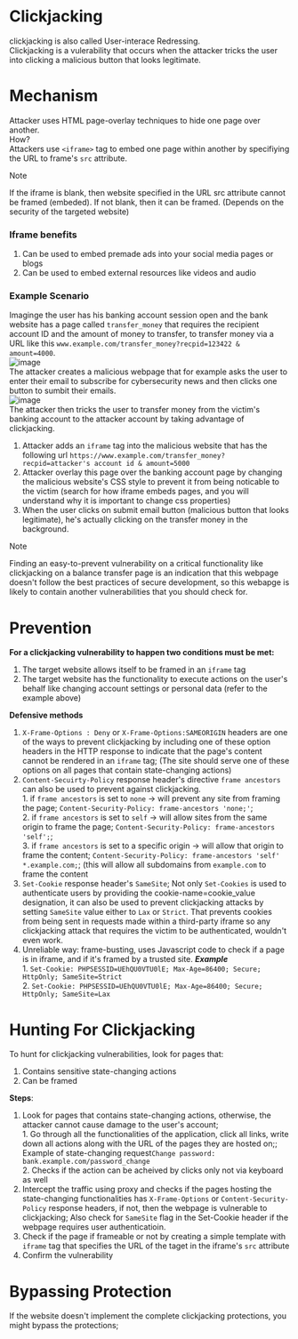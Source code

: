 # Clickjacking 
clickjacking is also called User-interace Redressing.</br>
Clickjacking is a vulerability that occurs when the attacker tricks the user into clicking a malicious button that looks legitimate.</br>

# Mechanism
Attacker uses HTML page-overlay techniques to hide one page over another.</br> How?</br>
Attackers use `<iframe>` tag to embed one page within another by specifiying the URL to frame's `src` attribute. 
>[!NOTE]
>If the iframe is blank, then website specified in the URL src attribute cannot be framed (embeded).
>If not blank, then it can be framed. (Depends on the security of the targeted website)

### Iframe benefits
1. Can be used to embed premade ads into your social media pages or blogs
2. Can be used to embed external resources like videos and audio

### Example Scenario
Imaginge the user has his banking account session open and the bank website has a page called `transfer_money` that requires the recipient account ID and the amount of money to transfer, to transfer money via a URL like this `www.example.com/transfer_money?recpid=123422 & amount=4000`.</br>![image](https://github.com/user-attachments/assets/ef1a761a-4347-49d1-8ee4-b4f8c45ae6b7) </br>
 The attacker creates a malicious webpage that for example asks the user to enter their email to subscribe for cybersecurity news and then clicks one button to sumbit their emails.</br>![image](https://github.com/user-attachments/assets/481fcdf8-011a-4619-80e9-078f292add39)</br>
The attacker then tricks the user to transfer money from the victim's banking account to the attacker account by taking advantage of clickjacking.</br>
1. Attacker adds an `iframe` tag into the malicious website that has the following url `https://www.example.com/transfer_money?recpid=attacker's account id & amount=5000`
2. Attacker overlay this page over the banking account page by changing the malicious website's CSS style to prevent it from being noticable to the victim (search for how iframe embeds pages, and you will understand why it is important to change css properties)
3. When the user clicks on submit email button (malicious button that looks legitimate), he's actually clicking on the transfer money in the background.
>[!Note]
>Finding an easy-to-prevent vulnerability on a critical functionality like clickjacking on a balance transfer page is an indication that this webpage doesn't follow the best practices of secure development, so this webapge is likely to contain another vulnerabilities that you should check for.

# Prevention
**For a clickjacking vulnerability to happen two conditions must be met:**
1. The target website allows itself to be framed in an `iframe` tag
2. The target website has the functionality to execute actions on the user's behalf like changing account settings or personal data (refer to the example above)

**Defensive methods**
1. `X-Frame-Options : Deny` or `X-Frame-Options:SAMEORIGIN` headers are one of the ways to prevent clickjacking by including one of these option headers in the HTTP response to indicate that the page's content cannot be rendered in an `iframe` tag; (The site should serve one of these options on all pages that contain state-changing actions)  
2.  `Content-Secuirty-Policy` response header's directive `frame ancestors` can also be used to prevent against clickjacking.</br>
</t></t>1. if `frame ancestors` is set to `none` -> will prevent any site from framing the page; `Content-Security-Policy: frame-ancestors 'none;'`;</br>
</t></t>2. if `frame ancestors` is set to `self` -> will allow sites from the same origin to frame the page; `Content-Security-Policy: frame-ancestors 'self';`;</br>
</t></t>3. if `frame ancestors` is set to a specific origin  -> will allow that origin to frame the content; `Content-Security-Policy: frame-ancestors 'self' *.example.com;`; (this will allow all subdomains from `example.com` to frame the content</br>
3. `Set-Cookie` response header's `SameSite`; Not only `Set-Cookies` is used to authenticate users by providing the cookie-name=cookie_value designation, it can also be used to prevent clickjacking attacks by setting `SameSite` value either to `Lax` or `Strict`. That prevents cookies from being sent in requests made within a third-party iframe so any clickjacking attack that requires the victim to be authenticated, wouldn't even work.</br>
4. Unreliable way: frame-busting, uses Javascript code to check if a page is in iframe, and if it's framed by a trusted site. 
***Example***</br>
</t></t>1. `Set-Cookie: PHPSESSID=UEhQU0VTU0lE; Max-Age=86400; Secure; HttpOnly; SameSite=Strict` </br>
</t></t>2. `Set-Cookie: PHPSESSID=UEhQU0VTU0lE; Max-Age=86400; Secure; HttpOnly; SameSite=Lax`</br>
# Hunting For Clickjacking
To hunt for clickjacking vulnerabilities, look for pages that:
1. Contains sensitive state-changing actions
2. Can be framed

**Steps**:
1. Look for pages that contains state-changing actions, otherwise, the attacker cannot cause damage to the user's account;</br>
</t></t> 1. Go through all the functionalities of the application, click all links, write down all actions along with the URL of the pages they are hosted on;; Example of state-changing request`Change password: bank.example.com/password_change`</br>
</t></t> 2. Checks if the action can be acheived by clicks only not via keyboard as well
2. Intercept the traffic using proxy and checks if the pages hosting the state-changing functionalities has `X-Frame-Options` or `Content-Security-Policy` response headers, if not, then the webpage is vulnerable to clickjacking; Also check for `SameSite` flag in the Set-Cookie header if the webpage requires user authenticatioin.
3. Check if the page if frameable or not by creating a simple template with `iframe` tag that specifies the URL of the taget in the iframe's `src` attribute
4. Confirm the vulnerability
# Bypassing Protection
If the website doesn't implement the complete clickjacking protections, you might bypass the protections; </br>
